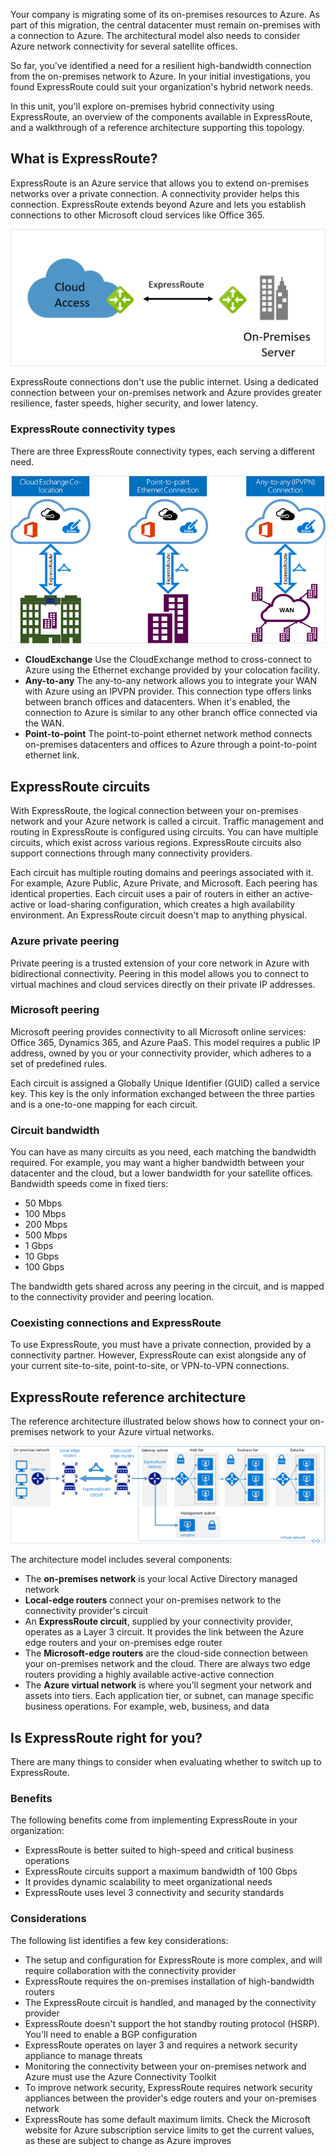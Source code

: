 Your company is migrating some of its on-premises resources to Azure. As part of this migration, the central datacenter must remain on-premises with a connection to Azure. The architectural model also needs to consider Azure network connectivity for several satellite offices.

So far, you've identified a need for a resilient high-bandwidth connection from the on-premises network to Azure. In your initial investigations, you found ExpressRoute could suit your organization's hybrid network needs.

In this unit, you'll explore on-premises hybrid connectivity using ExpressRoute, an overview of the components available in ExpressRoute, and a walkthrough of a reference architecture supporting this topology.

## What is ExpressRoute?

ExpressRoute is an Azure service that allows you to extend on-premises networks over a private connection. A connectivity provider helps this connection. ExpressRoute extends beyond Azure and lets you establish connections to other Microsoft cloud services like Office 365.

 ![Image showing an ExpressRoute connection](../media/3-expressroute.png)

ExpressRoute connections don't use the public internet. Using a dedicated connection between your on-premises network and Azure provides greater resilience, faster speeds, higher security, and lower latency.

### ExpressRoute connectivity types

There are three ExpressRoute connectivity types, each serving a different need.

![Image showing ExpressRoute connectivity models](../media/3-expressroute-connectivity-models.png)

- **CloudExchange**
    Use the CloudExchange method to cross-connect to Azure using the Ethernet exchange provided by your colocation facility.
- **Any-to-any** 
    The any-to-any network allows you to integrate your WAN with Azure using an IPVPN provider. This connection type offers links between branch offices and datacenters. When it's enabled, the connection to Azure is similar to any other branch office connected via the WAN.
- **Point-to-point**
    The point-to-point ethernet network method connects on-premises datacenters and offices to Azure through a point-to-point ethernet link.

## ExpressRoute circuits

With ExpressRoute, the logical connection between your on-premises network and your Azure network is called a circuit. Traffic management and routing in ExpressRoute is configured using circuits. You can have multiple circuits, which exist across various regions. ExpressRoute circuits also support connections through many connectivity providers.

Each circuit has multiple routing domains and peerings associated with it. For example, Azure Public, Azure Private, and Microsoft. Each peering has identical properties. Each circuit uses a pair of routers in either an active-active or load-sharing configuration, which creates a high availability environment. An ExpressRoute circuit doesn't map to anything physical.

### Azure private peering

Private peering is a trusted extension of your core network in Azure with bidirectional connectivity. Peering in this model allows you to connect to virtual machines and cloud services directly on their private IP addresses.

### Microsoft peering

Microsoft peering provides connectivity to all Microsoft online services: Office 365, Dynamics 365, and Azure PaaS. This model requires a public IP address, owned by you or your connectivity provider, which adheres to a set of predefined rules.

Each circuit is assigned a Globally Unique Identifier (GUID) called a service key. This key is the only information exchanged between the three parties and is a one-to-one mapping for each circuit.

### Circuit bandwidth

You can have as many circuits as you need, each matching the bandwidth required.  For example, you may want a higher bandwidth between your datacenter and the cloud, but a lower bandwidth for your satellite offices.  Bandwidth speeds come in fixed tiers:

- 50 Mbps
- 100 Mbps
- 200 Mbps
- 500 Mbps
- 1 Gbps
- 10 Gbps
- 100 Gbps

The bandwidth gets shared across any peering in the circuit, and is mapped to the connectivity provider and peering location.

### Coexisting connections and ExpressRoute

To use ExpressRoute, you must have a private connection, provided by a connectivity partner. However, ExpressRoute can exist alongside any of your current site-to-site, point-to-site, or VPN-to-VPN connections.

## ExpressRoute reference architecture

The reference architecture illustrated below shows how to connect your on-premises network to your Azure virtual networks.

![Image showing ExpressRoute reference architecture](../media/3-expressroute-architecture.png)

The architecture model includes several components:

- The **on-premises network** is your local Active Directory managed network
- **Local-edge routers** connect your on-premises network to the connectivity provider's circuit
- An **ExpressRoute circuit**, supplied by your connectivity provider, operates as a Layer 3 circuit. It provides the link between the Azure edge routers and your on-premises edge router
- The **Microsoft-edge routers** are the cloud-side connection between your on-premises network and the cloud. There are always two edge routers providing a highly available active-active connection
- The **Azure virtual network** is where you'll segment your network and assets into tiers.  Each application tier, or subnet, can manage specific business operations. For example, web, business, and data

## Is ExpressRoute right for you?

There are many things to consider when evaluating whether to switch up to ExpressRoute.

### Benefits

The following benefits come from implementing ExpressRoute in your organization:

- ExpressRoute is better suited to high-speed and critical business operations
- ExpressRoute circuits support a maximum bandwidth of 100 Gbps
- It provides dynamic scalability to meet organizational needs
- ExpressRoute uses level 3 connectivity and security standards

### Considerations

The following list identifies a few key considerations:

- The setup and configuration for ExpressRoute is more complex, and will require collaboration with the connectivity provider
- ExpressRoute requires the on-premises installation of high-bandwidth routers
- The ExpressRoute circuit is handled, and managed by the connectivity provider
- ExpressRoute doesn't support the hot standby routing protocol (HSRP). You'll need to enable a BGP configuration
- ExpressRoute operates on layer 3 and requires a network security appliance to manage threats
- Monitoring the connectivity between your on-premises network and Azure must use the Azure Connectivity Toolkit
- To improve network security, ExpressRoute requires network security appliances between the provider's edge routers and your on-premises network
- ExpressRoute has some default maximum limits. Check the Microsoft website for Azure subscription service limits to get the current values, as these are subject to change as Azure improves
